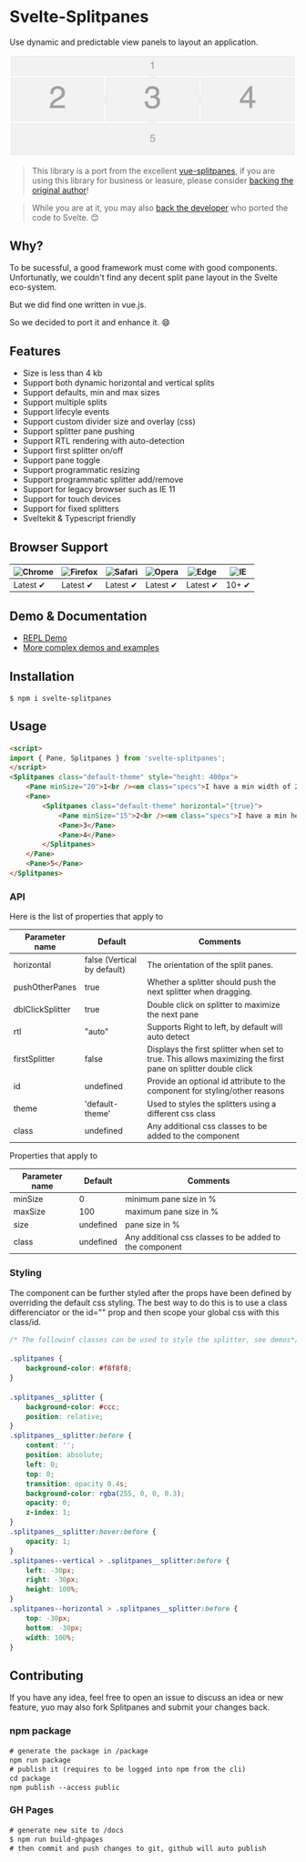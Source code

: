# Svelte-Splitpanes

Use dynamic and predictable view panels to layout an application.

![screenshot](./static/screenshot.jpg)

> This library is a port from the excellent [vue-splitpanes](https://antoniandre.github.io/splitpanes/), if you are using this library for business or leasure, please consider [backing the original author](https://github.com/sponsors/antoniandre)!

> While you are at it, you may also [back the developer](https://ko-fi.com/orefalo) who ported the code to Svelte. :blush:

## Why?

To be sucessful, a good framework must come with good components.  
Unfortunatly, we couldn't find any decent split pane layout in the Svelte eco-system.  
  
But we did find one written in vue.js.  
  
So we decided to port it and enhance it. :smile:

## Features

- Size is less than 4 kb
- Support both dynamic horizontal and vertical splits
- Support defaults, min and max sizes
- Support multiple splits
- Support lifecyle events
- Support custom divider size and overlay (css)
- Support splitter pane pushing
- Support RTL rendering with auto-detection
- Support first splitter on/off
- Support pane toggle
- Support programmatic resizing
- Support programmatic splitter add/remove
- Support for legacy browser such as IE 11
- Support for touch devices
- Support for fixed splitters
- Sveltekit & Typescript friendly

## Browser Support

| ![Chrome](https://raw.github.com/alrra/browser-logos/master/src/chrome/chrome_48x48.png) | ![Firefox](https://raw.github.com/alrra/browser-logos/master/src/firefox/firefox_48x48.png) | ![Safari](https://raw.github.com/alrra/browser-logos/master/src/safari/safari_48x48.png) | ![Opera](https://raw.github.com/alrra/browser-logos/master/src/opera/opera_48x48.png) | ![Edge](https://raw.github.com/alrra/browser-logos/master/src/edge/edge_48x48.png) | ![IE](https://raw.github.com/alrra/browser-logos/master/src/archive/internet-explorer_9-11/internet-explorer_9-11_48x48.png) |
| ---------------------------------------------------------------------------------------- | ------------------------------------------------------------------------------------------- | ---------------------------------------------------------------------------------------- | ------------------------------------------------------------------------------------- | ---------------------------------------------------------------------------------- | ---------------------------------------------------------------------------------------------------------------------------- |
| Latest ✔                                                                                 | Latest ✔                                                                                    | Latest ✔                                                                                 | Latest ✔                                                                              | Latest ✔                                                                           | 10+ ✔                                                                                                                        |

## Demo & Documentation

* [REPL Demo](https://svelte.dev/repl/1e96cbd4bcd148e3b85a4c8ca76d7309?version=3.48.0)
* [More complex demos and examples](https://orefalo.github.io/svelte-splitpanes/)

## Installation

```shell
$ npm i svelte-splitpanes
```

## Usage

```html
<script>
import { Pane, Splitpanes } from 'svelte-splitpanes';
</script>
<Splitpanes class="default-theme" style="height: 400px">
	<Pane minSize="20">1<br /><em class="specs">I have a min width of 20%</em></Pane>
	<Pane>
		<Splitpanes class="default-theme" horizontal="{true}">
			<Pane minSize="15">2<br /><em class="specs">I have a min height of 15%</em></Pane>
			<Pane>3</Pane>
			<Pane>4</Pane>
		</Splitpanes>
	</Pane>
	<Pane>5</Pane>
</Splitpanes>
```

### API

Here is the list of properties that apply to <Splitpanes>

| Parameter name   | Default                     | Comments                                                     |
| ---------------- | --------------------------- | ------------------------------------------------------------ |
| horizontal       | false (Vertical by default) | The orientation of the split panes.                          |
| pushOtherPanes   | true                        | Whether a splitter should push the next splitter when dragging. |
| dblClickSplitter | true                        | Double click on splitter to maximize the next pane           |
| rtl              | "auto"                      | Supports Right to left, by default will auto detect          |
| firstSplitter    | false                       | Displays the first splitter when set to true. This allows maximizing the first pane on splitter double click |
| id               | undefined                   | Provide an optional id attribute to the component for styling/other reasons |
| theme            | 'default-theme'             | Used to styles the splitters using a different css class     |
| class            | undefined                   | Any additional css classes to be added to the component      |

Properties that apply to <Pane>

| Parameter name | Default   | Comments               |
| -------------- | --------- | ---------------------- |
| minSize        | 0         | minimum pane size in % |
| maxSize        | 100       | maximum pane size in % |
| size           | undefined | pane size in %         |
| class          | undefined | Any additional css classes to be added to the component |

### Styling

The component can be further styled after the props have been defined by overriding the default css styling. The best way to do this is to use a class differenciator or the id="" prop and then scope your global css with this class/id.

```css
/* The followinf classes can be used to style the splitter, see demos*/

.splitpanes {
	background-color: #f8f8f8;
}

.splitpanes__splitter {
	background-color: #ccc;
	position: relative;
}
.splitpanes__splitter:before {
	content: '';
	position: absolute;
	left: 0;
	top: 0;
	transition: opacity 0.4s;
	background-color: rgba(255, 0, 0, 0.3);
	opacity: 0;
	z-index: 1;
}
.splitpanes__splitter:hover:before {
	opacity: 1;
}
.splitpanes--vertical > .splitpanes__splitter:before {
	left: -30px;
	right: -30px;
	height: 100%;
}
.splitpanes--horizontal > .splitpanes__splitter:before {
	top: -30px;
	bottom: -30px;
	width: 100%;
}
```

## Contributing

If you have any idea, feel free to open an issue to discuss an idea or new feature, yuo may also fork Splitpanes and submit your changes back.

### npm package

```shell
# generate the package in /package
npm run package
# publish it (requires to be logged into npm from the cli)
cd package
npm publish --access public
```

### GH Pages

```shell
# generate new site to /docs
$ npm run build-ghpages
# then commit and push changes to git, github will auto publish
```

